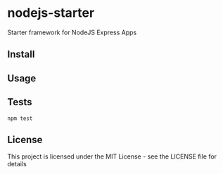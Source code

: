 # nodejs-starter

Starter framework for NodeJS Express Apps

## Install

## Usage

## Tests

```
npm test
```

## License

This project is licensed under the MIT License - see the LICENSE file for details
